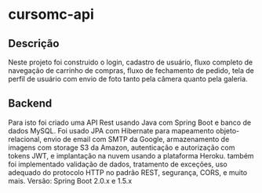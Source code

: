 # cursomc-api

## Descrição
Neste projeto foi construido o login, cadastro de usuário, fluxo completo de navegação de carrinho de compras, fluxo de fechamento de pedido, tela de perfil de usuário com envio de foto tanto pela câmera quanto pela galeria.

## Backend
Para isto foi criado uma API Rest usando Java com Spring Boot e banco de dados MySQL. Foi usado JPA com Hibernate para mapeamento objeto-relacional, envio de email com SMTP da Google, armazenamento de imagens com storage S3 da Amazon, autenticação e autorização com tokens JWT, e implantação na nuvem usando a plataforma Heroku. também foi implementado validação de dados, tratamento de exceções, uso adequado do protocolo HTTP no padrão REST, segurança, CORS, e muito mais.
Versão: Spring Boot 2.0.x e 1.5.x
